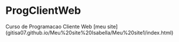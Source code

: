 # ProgClientWeb
Curso de Programacao Cliente Web
[meu site] (gitisa07.github.io/Meu%20site%20Isabella/Meu%20site1/index.html)

